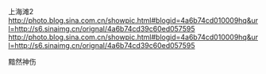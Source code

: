 上海滩2
http://photo.blog.sina.com.cn/showpic.html#blogid=4a6b74cd010009hq&url=http://s6.sinaimg.cn/orignal/4a6b74cd39c60ed057595
http://photo.blog.sina.com.cn/showpic.html#blogid=4a6b74cd010009hq&url=http://s6.sinaimg.cn/orignal/4a6b74cd39c60ed057595
 
黯然神伤
